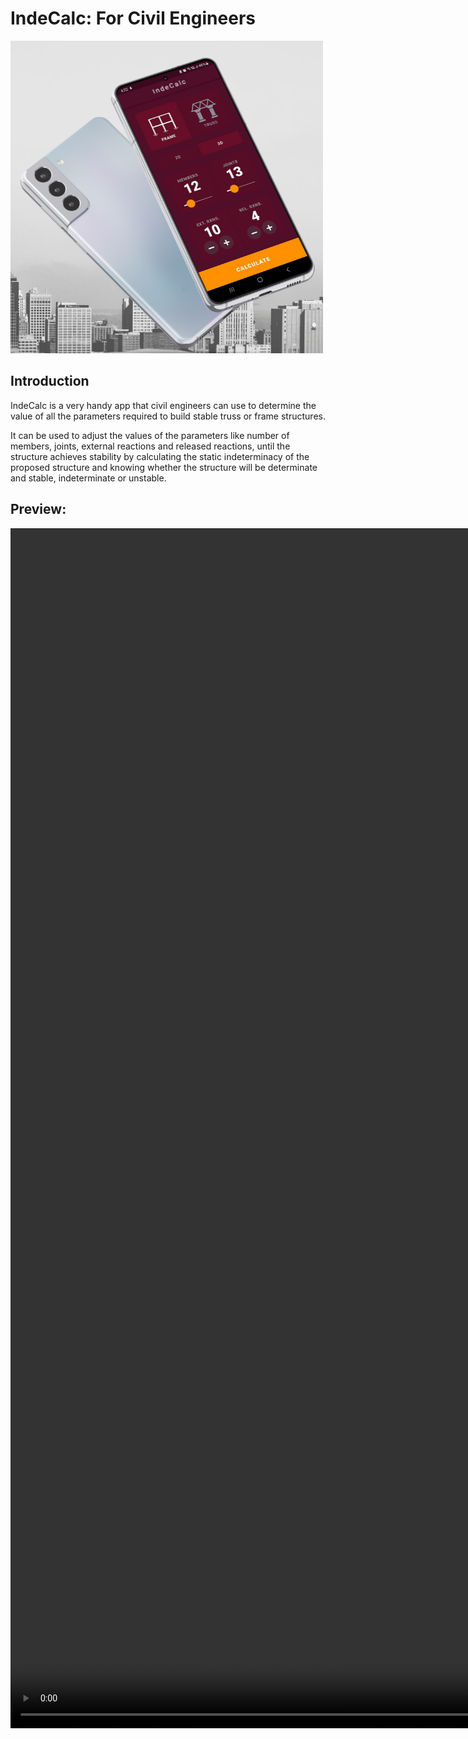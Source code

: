 # IndeCalc: For Civil Engineers
<img width="500" height="500" style="horiz-align: center" alt="500" src="https://github.com/srockstech/inde-calc/blob/main/images/Feature%20Graphic%20Square.png">

## Introduction
IndeCalc is a very handy app that civil engineers can use to determine the value of all the parameters required to build stable truss or frame structures.

It can be used to adjust the values of the parameters like number of members, joints, external reactions and released reactions, until the structure achieves stability by calculating the static indeterminacy of the proposed structure and knowing whether the structure will be determinate and stable, indeterminate or unstable.

## Preview:
<video height="1920" width="1080" autoplay muted>
 <source src="https://github.com/srockstech/inde-calc/blob/main/videos/IndeCalc%20Preview%20video.mp4" type="video/mp4">
</video>